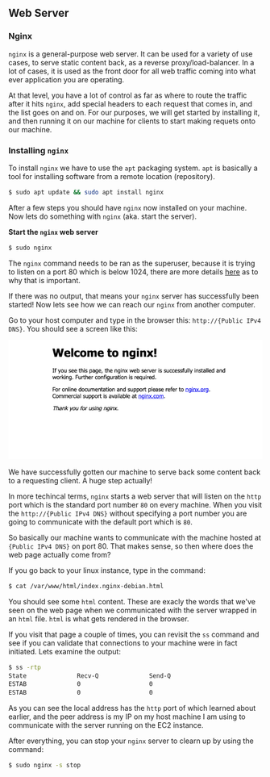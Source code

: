 ## Web Server

### Nginx

`nginx` is a general-purpose web server. It can be used for a variety of use cases, to serve static content back, as a reverse proxy/load-balancer. In a lot of cases, it is used as the front door for all web traffic coming into what ever application you are operating.

At that level, you have a lot of control as far as where to route the traffic after it hits `nginx`, add special headers to each request that comes in, and the list goes on and on. For our purposes, we will get started by installing it, and then running it on our machine for clients to start making requets onto our machine.

### Installing `nginx`
To install `nginx` we have to use the `apt` packaging system. `apt` is basically a tool for installing software from a remote location (repository).

```bash
$ sudo apt update && sudo apt install nginx
```

After a few steps you should have `nginx` now installed on your machine. Now lets do something with `nginx` (aka. start the server).

**Start the `nginx` web server**
```bash
$ sudo nginx
```

The `nginx` command needs to be ran as the superuser, because it is trying to listen on a port 80 which is below 1024, there are more details [here](https://security.stackexchange.com/questions/202861/is-it-a-security-risk-to-run-master-process-of-nginx-as-root#:~:text=One%20reason%20to%20run%20nginx,not%20needed%20in%20your%20case.) as to why that is important.

If there was no output, that means your `nginx` server has successfully been started! Now lets see how we can reach our `nginx` from another computer.

Go to your host computer and type in the browser this: `http://{Public IPv4 DNS}`. You should see a screen like this:

![nginx home page](../static/images/nginx-home-page.png)

We have successfully gotten our machine to serve back some content back to a requesting client. A huge step actually!

In more techincal terms, `nginx` starts a web server that will listen on the `http` port which is the standard port number `80` on every machine. When you visit the `http://{Public IPv4 DNS}` without specifying a port number you are going to communicate with the default port which is `80`.

So basically our machine wants to communicate with the machine hosted at `{Public IPv4 DNS}` on port 80. That makes sense, so then where does the web page actually come from?

If you go back to your linux instance, type in the command:

```bash
$ cat /var/www/html/index.nginx-debian.html
```

You should see some `html` content. These are exacly the words that we've seen on the web page when we communicated with the server wrapped in an `html` file. `html` is what gets rendered in the browser.

If you visit that page a couple of times, you can revisit the `ss` command and see if you can validate that connections to your machine were in fact initiated. Lets examine the output:

```bash
$ ss -rtp
State              Recv-Q              Send-Q                                                        Local Address:Port                            Peer Address:Port               Process
ESTAB              0                   0                                ip-192-168-4-20.us-east-2.compute.internal:http                           68.90.135.182:63055
ESTAB              0                   0                                ip-192-168-4-20.us-east-2.compute.internal:http                           68.90.135.182:63056
```

As you can see the local address has the `http` port of which learned about earlier, and the peer address is my IP on my host machine I am using to communicate with the server running on the EC2 instance.

After everything, you can stop your `nginx` server to clearn up by using the command:

```bash
$ sudo nginx -s stop
```